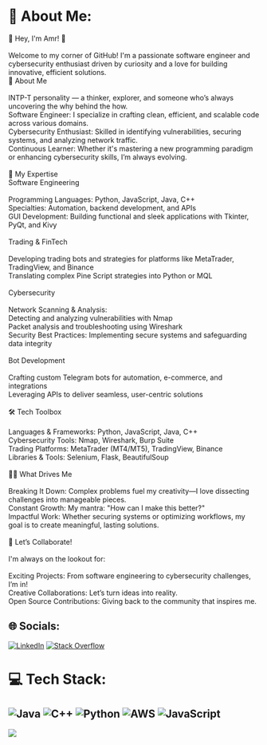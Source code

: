 # 💫 About Me:
👋 Hey, I'm Amr! 🚀<br><br>Welcome to my corner of GitHub! I'm a passionate software engineer and cybersecurity enthusiast driven by curiosity and a love for building innovative, efficient solutions.<br>🧠 About Me<br><br>    INTP-T personality — a thinker, explorer, and someone who’s always uncovering the why behind the how.<br>    Software Engineer: I specialize in crafting clean, efficient, and scalable code across various domains.<br>    Cybersecurity Enthusiast: Skilled in identifying vulnerabilities, securing systems, and analyzing network traffic.<br>    Continuous Learner: Whether it's mastering a new programming paradigm or enhancing cybersecurity skills, I’m always evolving.<br><br>🌟 My Expertise<br>Software Engineering<br><br>    Programming Languages: Python, JavaScript, Java, C++<br>    Specialties: Automation, backend development, and APIs<br>    GUI Development: Building functional and sleek applications with Tkinter, PyQt, and Kivy<br><br>Trading & FinTech<br><br>    Developing trading bots and strategies for platforms like MetaTrader, TradingView, and Binance<br>    Translating complex Pine Script strategies into Python or MQL<br><br>Cybersecurity<br><br>    Network Scanning & Analysis:<br>        Detecting and analyzing vulnerabilities with Nmap<br>        Packet analysis and troubleshooting using Wireshark<br>    Security Best Practices: Implementing secure systems and safeguarding data integrity<br><br>Bot Development<br><br>    Crafting custom Telegram bots for automation, e-commerce, and integrations<br>    Leveraging APIs to deliver seamless, user-centric solutions<br><br>🛠️ Tech Toolbox<br><br>    Languages & Frameworks: Python, JavaScript, Java, C++<br>    Cybersecurity Tools: Nmap, Wireshark, Burp Suite<br>    Trading Platforms: MetaTrader (MT4/MT5), TradingView, Binance<br>    Libraries & Tools: Selenium, Flask, BeautifulSoup<br><br>🕵️‍♂️ What Drives Me<br><br>    Breaking It Down: Complex problems fuel my creativity—I love dissecting challenges into manageable pieces.<br>    Constant Growth: My mantra: "How can I make this better?"<br>    Impactful Work: Whether securing systems or optimizing workflows, my goal is to create meaningful, lasting solutions.<br><br>🎯 Let’s Collaborate!<br><br>I'm always on the lookout for:<br><br>    Exciting Projects: From software engineering to cybersecurity challenges, I’m in!<br>    Creative Collaborations: Let’s turn ideas into reality.<br>    Open Source Contributions: Giving back to the community that inspires me.


## 🌐 Socials:
[![LinkedIn](https://img.shields.io/badge/LinkedIn-%230077B5.svg?logo=linkedin&logoColor=white)](https://linkedin.com/in/amr-elkhamisy) [![Stack Overflow](https://img.shields.io/badge/-Stackoverflow-FE7A16?logo=stack-overflow&logoColor=white)](https://stackoverflow.com/users/10731120) 

# 💻 Tech Stack:
![Java](https://img.shields.io/badge/java-%23ED8B00.svg?style=for-the-badge&logo=openjdk&logoColor=white) ![C++](https://img.shields.io/badge/c++-%2300599C.svg?style=for-the-badge&logo=c%2B%2B&logoColor=white) ![Python](https://img.shields.io/badge/python-3670A0?style=for-the-badge&logo=python&logoColor=ffdd54) ![AWS](https://img.shields.io/badge/AWS-%23FF9900.svg?style=for-the-badge&logo=amazon-aws&logoColor=white) ![JavaScript](https://img.shields.io/badge/javascript-%23323330.svg?style=for-the-badge&logo=javascript&logoColor=%23F7DF1E)
---
[![](https://visitcount.itsvg.in/api?id=amr12345a&icon=0&color=0)](https://visitcount.itsvg.in)

<!-- Proudly created with GPRM ( https://gprm.itsvg.in ) -->
